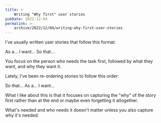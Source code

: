 ```yaml
---
title: >
    Writing "Why first" user stories
pubDate: 2022-12-04
permalink: >-
    archive/2022/12/04/writing-why-first-user-stories
---
```


I've usually written user stories that follow this format:

As a...
I want...
So that...

You focus on the person who needs the task first, followed by what they want, and why they want it.

Lately, I've been re-ordering stories to follow this order:

So that...
As a...
I want...

What I like about this is that it focuses on capturing the "why" of the story first rather than at the end or maybe even forgetting it altogether.

What's needed and who needs it doesn't matter unless you also capture why it's needed.
